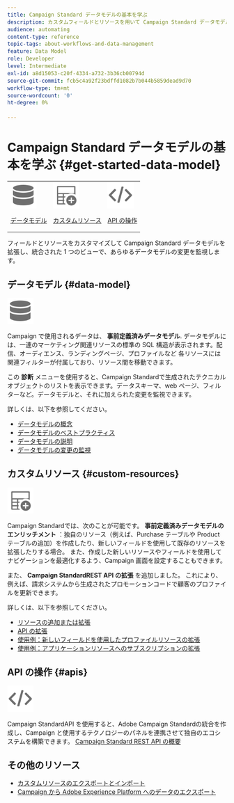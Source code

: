 ```yaml
---
title: Campaign Standard データモデルの基本を学ぶ
description: カスタムフィールドとリソースを用いて Campaign Standard データモデルを強化し、REST API を拡大して拡張フィールドを公開します。
audience: automating
content-type: reference
topic-tags: about-workflows-and-data-management
feature: Data Model
role: Developer
level: Intermediate
exl-id: a8d15053-c20f-4334-a732-3b36cb00794d
source-git-commit: fcb5c4a92f23bdffd1082b7b044b5859dead9d70
workflow-type: tm+mt
source-wordcount: '0'
ht-degree: 0%

---
```


# Campaign Standard データモデルの基本を学ぶ {#get-started-data-model}

<table>
<tr>
<td><img src="assets/do-not-localize/icon_datamodel.svg" width="60px"><p><a href="#data-model">データモデル</a></p></td>
<td><img src="assets/do-not-localize/icon_custom.svg" width="60px"><p><a href="#custom-resources">カスタムリソース</a></p></td><td><img src="assets/do-not-localize/icon_api.svg" width="60px"><p><a href="#custom-resources">API の操作</a></p></td></tr>
</table>

フィールドとリソースをカスタマイズして Campaign Standard データモデルを拡張し、統合された 1 つのビューで、あらゆるデータモデルの変更を監視します。

## データモデル {#data-model}

<img src="assets/do-not-localize/icon_datamodel.svg" width="60px">

Campaign で使用されるデータは、 **事前定義済みデータモデル**. データモデルには、一連のマーケティング関連リソースの標準の SQL 構造が表示されます。配信、オーディエンス、ランディングページ、プロファイルなど 各リソースには関連フィルターが付属しており、リソース間を移動できます。

この **診断** メニューを使用すると、Campaign Standardで生成されたテクニカルオブジェクトのリストを表示できます。データスキーマ、web ページ、フィルターなど。データモデルと、それに加えられた変更を監視できます。

詳しくは、以下を参照してください。

* [データモデルの概念](../../developing/using/data-model-concepts.md)
* [データモデルのベストプラクティス](../../developing/using/data-model-best-practices.md)
* [データモデルの説明](../../developing/using/datamodel-introduction.md)
* [データモデルの変更の監視](../../developing/using/monitoring-data-model-changes.md)

## カスタムリソース {#custom-resources}

<img src="assets/do-not-localize/icon_custom.svg" width="60px">

Campaign Standardでは、次のことが可能です。 **事前定義済みデータモデルのエンリッチメント** ：独自のリソース（例えば、Purchase テーブルや Product テーブルの追加）を作成したり、新しいフィールドを使用して既存のリソースを拡張したりする場合。 また、作成した新しいリソースやフィールドを使用してナビゲーションを最適化するよう、Campaign 画面を設定することもできます。

また、 **Campaign StandardREST API の拡張** を追加しました。 これにより、例えば、請求システムから生成されたプロモーションコードで顧客のプロファイルを更新できます。

詳しくは、以下を参照してください。

* [リソースの追加または拡張](../../developing/using/key-steps-to-add-a-resource.md)
* [API の拡張](../../developing/using/about-extending-the-api.md)
* [使用例：新しいフィールドを使用したプロファイルリソースの拡張](../../developing/using/extending-the-profile-resource-with-a-new-field.md)
* [使用例：アプリケーションリソースへのサブスクリプションの拡張](../../developing/using/extending-the-subscriptions-to-an-application-resource.md)

## API の操作 {#apis}

<img src="assets/do-not-localize/icon_api.svg" width="60px">

Campaign StandardAPI を使用すると、Adobe Campaign Standardの統合を作成し、Campaign と使用するテクノロジーのパネルを連携させて独自のエコシステムを構築できます。 [Campaign Standard REST API の概要](../../api/using/get-started-apis.md)

## その他のリソース

* [カスタムリソースのエクスポートとインポート](https://helpx.adobe.com/campaign/kb/acs-get-started-with-cusres.html)
* [Campaign から Adobe Experience Platform へのデータのエクスポート](../../integrating/using/export-campaign-data.md)
